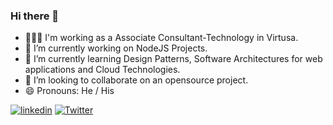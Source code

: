 ### Hi there 👋


- 🙋🏻‍♂️ I'm working as a Associate Consultant-Technology in Virtusa.
- 🔭 I’m currently working on NodeJS Projects.
- 🌱 I’m currently learning Design Patterns, Software Architectures for web applications and Cloud Technologies.
- 👯 I’m looking to collaborate on an opensource project.
- 😄 Pronouns: He / His

[![linkedin](https://img.shields.io/badge/LinkedIn-0077B5?style=for-the-badge&logo=linkedin&logoColor=white)](https://www.linkedin.com/in/mohamed-salman-05)
[![Twitter](https://img.shields.io/badge/Twitter-1DA1F2?style=for-the-badge&logo=twitter&logoColor=white)](https://twitter.com/akjsal)